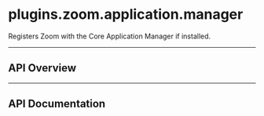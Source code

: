 # plugins.zoom.application.manager

Registers Zoom with the Core Application Manager if installed.

---

## API Overview

---

## API Documentation

